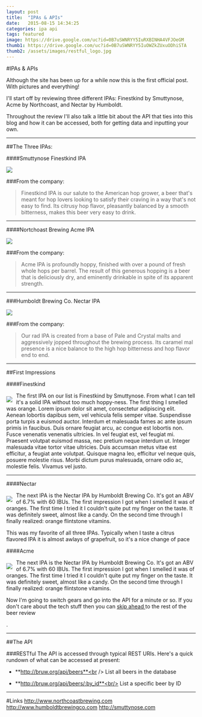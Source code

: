 ```yaml
---
layout: post
title:  "IPAs & APIs"
date:   2015-08-15 14:34:25
categories: ipa api
tags: featured
image: https://drive.google.com/uc?id=0B7uSWNRYY5IuRXBINHA4VFJOeGM
thumb1: https://drive.google.com/uc?id=0B7uSWNRYY5IuOWZkZUxuODhiSTA
thumb2: /assets/images/restful_logo.jpg
---
```

#IPAs & APIs

Although the site has been up for a while now this is the first official post. With pictures and everything!

I'll start off by reviewing three different IPAs: Finestkind by Smuttynose, Acme by Northcoast, and Nectar by Humboldt.

Throughout the review I'll also talk a little bit about the API that ties into this blog and how it can be accessed, both for getting data and inputting your own.

---

##The Three IPAs:

####Smuttynose Finestkind IPA

<img src="https://drive.google.com/uc?id=0B7uSWNRYY5IuNDYzc0tGakMtN0k">

###From the company:
>Finestkind IPA is our salute to the American hop grower, a beer that's meant for hop lovers looking to satisfy their craving in a way that's not easy to find. Its citrusy hop flavor, pleasantly balanced by a smooth bitterness, makes this beer very easy to drink.

---

####Nortchoast Brewing Acme IPA

<img src="https://drive.google.com/uc?id=0B7uSWNRYY5IuQmM4YWFQbkJUSFE">

###From the company:
>Acme IPA is profoundly hoppy, finished with over a pound of fresh whole hops per barrel. The result of this generous hopping is a beer that is deliciously dry, and eminently drinkable in spite of its apparent strength.

---

###Humboldt Brewing Co. Nectar IPA

<img src="https://drive.google.com/uc?id=0B7uSWNRYY5IuRDhLYUNwSTZ4Rlk">

###From the company:
>Our rad IPA is created from a base of Pale and Crystal malts and aggressively jopped throughout the brewing process. Its caramel mal presence is a nice balance to the high hop bitterness and hop flavor end to end.

---

##First Impressions
<p></p>

####Finestkind

<div style="float: left"><img src="https://drive.google.com/uc?id=0B7uSWNRYY5IuT2NDMUhLelBrNzA" style="margin: 10px 10px 0px 0px"></div><div class="beer_desc"> <p>The first <type>IPA</type> on our list is <beername>Finestkind</beername> by Smuttynose. From what I can tell it's a solid IPA without too much hoppy-ness. The first thing I smelled was orange. Lorem ipsum dolor sit amet, consectetur adipiscing elit. Aenean lobortis dapibus sem, vel vehicula felis semper vitae. Suspendisse porta turpis a euismod auctor. Interdum et malesuada fames ac ante ipsum primis in faucibus. Duis ornare feugiat arcu, ac congue est lobortis non. Fusce venenatis venenatis ultricies. In vel feugiat est, vel feugiat mi. Praesent volutpat euismod massa, nec pretium neque interdum ut. Integer malesuada vitae tortor vitae ultricies. Duis accumsan metus vitae est efficitur, a feugiat ante volutpat. Quisque magna leo, efficitur vel neque quis, posuere molestie risus. Morbi dictum purus malesuada, ornare odio ac, molestie felis. Vivamus vel justo.</p></div>

---

####Nectar

<div style="float: left"><img src="https://drive.google.com/uc?id=0B7uSWNRYY5IuN2wtVzNmWm9PMlk" style="margin: 10px 10px 0px 0px"></div><p> The next <type>IPA</type> is the <beername>Nectar IPA</beername> by Humboldt Brewing Co. It's got an ABV of <abv>6.7</abv>% with 60 IBUs. The first impression I got when I smelled it was of oranges. The first time I tried it I couldn't quite put my finger on the taste. It was definitely sweet, almost like a candy. On the second time through I finally realized: orange flintstone vitamins.</p>
<p>This was my favorite of all three IPAs. Typically when I taste a citrus flavored IPA it is almost awlays of grapefruit, so it's a nice change of pace</p>

####Acme

<div style="float: left"><img src="https://drive.google.com/uc?id=0B7uSWNRYY5IuN2wtVzNmWm9PMlk" style="margin: 10px 10px 0px 0px"></div><p> The next <type>IPA</type> is the <beername>Nectar IPA</beername> by Humboldt Brewing Co. It's got an ABV of <abv>6.7</abv>% with 60 IBUs. The first impression I got when I smelled it was of oranges. The first time I tried it I couldn't quite put my finger on the taste. It was definitely sweet, almost like a candy. On the second time through I finally realized: orange flintstone vitamins.</p>
<p>Now I'm going to switch gears and go into the API for a minute or so. If you don't care about the tech stuff then you can <a href="#beer-fragment">skip ahead </a> to the rest of the beer review</p>.

---

##The API
<p></p>
###RESTful
The API is accessed through typical REST URIs. Here's a quick rundown of what can be accessed at present:

* **http://bruw.org/api/beers**<br />
List all beers in the database

* **http://bruw.org/api/beers/:by_id**<br/>
List a specific beer by ID

---

#Links
http://www.northcoastbrewing.com
http://www.humboldtbrewingco.com
http://smuttynose.com



